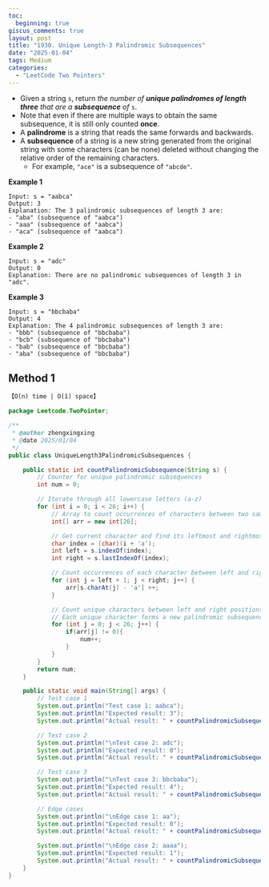 ```yaml
---
toc:
  beginning: true
giscus_comments: true
layout: post
title: "1930. Unique Length-3 Palindromic Subsequences"
date: "2025-01-04"
tags: Medium
categories:
  - "LeetCode Two Pointers"
---
```



- Given a string `s`, return *the number of **unique palindromes of length three** that are a **subsequence** of* `s`.
- Note that even if there are multiple ways to obtain the same subsequence, it is still only counted **once**.
- A **palindrome** is a string that reads the same forwards and backwards.
- A **subsequence** of a string is a new string generated from the original string with some characters (can be none) deleted without changing the relative order of the remaining characters.
  - For example, `"ace"` is a subsequence of `"abcde"`.

**Example 1**

```
Input: s = "aabca"
Output: 3
Explanation: The 3 palindromic subsequences of length 3 are:
- "aba" (subsequence of "aabca")
- "aaa" (subsequence of "aabca")
- "aca" (subsequence of "aabca")
```

**Example 2**

```
Input: s = "adc"
Output: 0
Explanation: There are no palindromic subsequences of length 3 in "adc".
```

**Example 3**

```
Input: s = "bbcbaba"
Output: 4
Explanation: The 4 palindromic subsequences of length 3 are:
- "bbb" (subsequence of "bbcbaba")
- "bcb" (subsequence of "bbcbaba")
- "bab" (subsequence of "bbcbaba")
- "aba" (subsequence of "bbcbaba")
```

## Method 1

```tex
【O(n) time | O(1) space】
```

```java
package Leetcode.TwoPointer;

/**
 * @author zhengxingxing
 * @date 2025/01/04
 */
public class UniqueLength3PalindromicSubsequences {

    public static int countPalindromicSubsequence(String s) {
        // Counter for unique palindromic subsequences
        int num = 0;

        // Iterate through all lowercase letters (a-z)
        for (int i = 0; i < 26; i++) {
            // Array to count occurrences of characters between two same letters
            int[] arr = new int[26];

            // Get current character and find its leftmost and rightmost positions
            char index = (char)(i + 'a');
            int left = s.indexOf(index);
            int right = s.lastIndexOf(index);

            // Count occurrences of each character between left and right positions
            for (int j = left + 1; j < right; j++) {
                arr[s.charAt(j) - 'a'] ++;
            }

            // Count unique characters between left and right positions
            // Each unique character forms a new palindromic subsequence
            for (int j = 0; j < 26; j++) {
                if(arr[j] != 0){
                    num++;
                }
            }
        }
        return num;
    }

    public static void main(String[] args) {
        // Test case 1
        System.out.println("Test case 1: aabca");
        System.out.println("Expected result: 3");
        System.out.println("Actual result: " + countPalindromicSubsequence("aabca"));

        // Test case 2
        System.out.println("\nTest case 2: adc");
        System.out.println("Expected result: 0");
        System.out.println("Actual result: " + countPalindromicSubsequence("adc"));

        // Test case 3
        System.out.println("\nTest case 3: bbcbaba");
        System.out.println("Expected result: 4");
        System.out.println("Actual result: " + countPalindromicSubsequence("bbcbaba"));

        // Edge cases
        System.out.println("\nEdge case 1: aa");
        System.out.println("Expected result: 0");
        System.out.println("Actual result: " + countPalindromicSubsequence("aa"));

        System.out.println("\nEdge case 2: aaaa");
        System.out.println("Expected result: 1");
        System.out.println("Actual result: " + countPalindromicSubsequence("aaaa"));
    }
}
```





